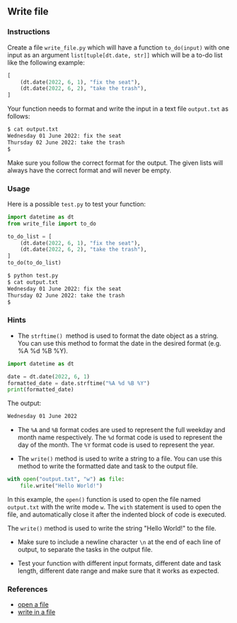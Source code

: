 ## Write file

### Instructions

Create a file `write_file.py` which will have a function `to_do(input)` with one input as an argument `list[tuple[dt.date, str]]` which will be a to-do list like the following example:

```python
[
    (dt.date(2022, 6, 1), "fix the seat"),
    (dt.date(2022, 6, 2), "take the trash"),
]
```

Your function needs to format and write the input in a text file `output.txt` as follows:

```bash
$ cat output.txt
Wednesday 01 June 2022: fix the seat
Thursday 02 June 2022: take the trash
$
```

Make sure you follow the correct format for the output. The given lists will always have the correct format and will never be empty.

### Usage

Here is a possible `test.py` to test your function:

```python
import datetime as dt
from write_file import to_do

to_do_list = [
    (dt.date(2022, 6, 1), "fix the seat"),
    (dt.date(2022, 6, 2), "take the trash"),
]
to_do(to_do_list)
```

```bash
$ python test.py
$ cat output.txt
Wednesday 01 June 2022: fix the seat
Thursday 02 June 2022: take the trash
$
```

### Hints

- The `strftime() `method is used to format the date object as a string. You can use this method to format the date in the desired format (e.g. %A %d %B %Y).

```python
import datetime as dt

date = dt.date(2022, 6, 1)
formatted_date = date.strftime("%A %d %B %Y")
print(formatted_date)
```

The output:

```bash
Wednesday 01 June 2022
```

- The `%A` and `%B` format codes are used to represent the full weekday and month name respectively. The `%d` format code is used to represent the day of the month. The `%Y` format code is used to represent the year.

- The `write()` method is used to write a string to a file. You can use this method to write the formatted date and task to the output file.

```py
with open("output.txt", "w") as file:
    file.write("Hello World!")
```

In this example, the `open()` function is used to open the file named `output.txt` with the write mode `w`. The `with` statement is used to open the file, and automatically close it after the indented block of code is executed.

The `write()` method is used to write the string "Hello World!" to the file.

- Make sure to include a newline character `\n` at the end of each line of output, to separate the tasks in the output file.

- Test your function with different input formats, different date and task length, different date range and make sure that it works as expected.

### References

- [open a file](https://docs.python.org/3/tutorial/inputoutput.html#tut-files)
- [write in a file](https://www.pythontutorial.net/python-basics/python-write-text-file/)
